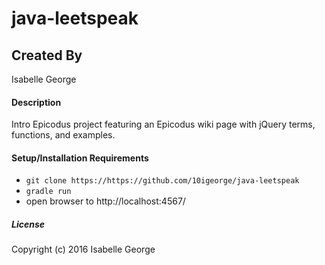 # java-leetspeak

## Created By
Isabelle George

#### Description
Intro Epicodus project featuring an Epicodus wiki page with jQuery terms, functions, and examples.

#### Setup/Installation Requirements

* `git clone https://https://github.com/10igeorge/java-leetspeak`
* `gradle run`
* open browser to http://localhost:4567/

##### License

Copyright (c) 2016 Isabelle George
